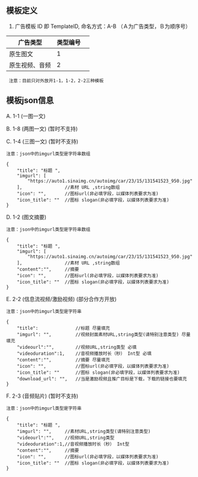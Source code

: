 ## 模板定义 

1. 广告模板 ID 即 TemplateID, 命名方式：A-B （Ａ为广告类型，Ｂ为顺序号） 

| 广告类型  | 类型编号    |                                                                                                                                                     |
| -------- | ------ | ---------------- |
| 原生图文           | 1 |         |                                                                |
| 原生视频、音频      | 2 |         |                                                                                                                                   |

```
 注意：目前只对外放开1-1，1-2，2-2三种模板
```

##  模板json信息

A. 1-1 (一图一文)

B. 1-8 (两图一文) (暂时不支持)
 
C. 1-4 (三图一文) (暂时不支持)


```
注意：json中的imgurl类型是字符串数组
```

```
{
    "title": "标题 ",
    "imgurl": [
        "https://auto1.sinaimg.cn/autoimg/car/23/15/131541523_950.jpg"
    ],                //素材 URL ,string数组
    "icon": "",       //图标url(非必填字段，以媒体列表要求为准)
    "icon_title": ""  //图标 slogan(非必填字段，以媒体列表要求为准) 
}
```

D. 1-2 (图文摘要) 

    注意：json中的imgurl类型是字符串数组
```
{
    "title": "标题 ",
    "imgurl": [
        "https://auto1.sinaimg.cn/autoimg/car/23/15/131541523_950.jpg"
    ],                //素材 URL ,string数组
    "content":"",     //摘要
    "icon": "",       //图标url(非必填字段，以媒体列表要求为准)
    "icon_title": ""  //图标 slogan(非必填字段，以媒体列表要求为准) 
}
```

E. 2-2 (信息流视频/激励视频) (部分合作方开放)

    注意：json中的imgurl类型是字符串
```
{
    "title":              //标题 尽量填充
    "imgurl": "",         //视频封面素材URL,string类型(请特别注意类型) 尽量填充
    "videourl":"",        //视频URL,string类型 必填
    "videoduration":1,    //音视频播放时长（秒） Int型 必填
    "content":"",         //摘要 尽量填充
    "icon": "",           //图标url(非必填字段，以媒体列表要求为准)
    "icon_title": ""      //图标 slogan(非必填字段，以媒体列表要求为准)
    "download_url": "",   //当是激励视频且推广目标是下载，下载的链接也要填充 
}
```

F. 2-3 (音频贴片)  (暂时不支持)

    注意：json中的imgurl类型是字符串
```
{
    "title": "标题 ",
    "imgurl": "",     //素材URL,string类型(请特别注意类型)
    "videourl":"",    //视频URL,string类型 
    "videoduration":1,//音视频播放时长（秒） Int型
    "content":"",     //摘要
    "icon": "",       //图标url(非必填字段，以媒体列表要求为准)
    "icon_title": ""  //图标 slogan(非必填字段，以媒体列表要求为准) 
}
```
